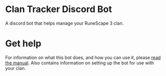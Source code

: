 # Clan Tracker Discord Bot

A discord bot that helps manage your RuneScape 3 clan.

# Get help

For information on what this bot does, and how you can use it, please [read the manual](https://clan-tracker.docs.nerdoncloud.com/). Also contains information on setting up the bot for use with your clan.
